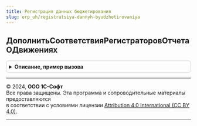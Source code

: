 ```yaml
---
title: Регистрация данных бюджетирования
slug: erp_uh/registratsiya-dannyh-byudzhetirovaniya
---
```



## ДополнитьСоответствияРегистраторовОтчетаОДвижениях
<details style="margin: 1em 0; padding: 0.5em; border: 1px solid #ccc; border-radius: 6px;">

<summary style="font-weight: bold; cursor: pointer;">Описание, пример вызова</summary>

```bsl

// Добавляет регистры для вывода в отчет о движениях по полю, отличному от Регистратор.
//
// Параметры:
//    Документ - ДокументСсылка - документ коллекцию движений которого необходимо дополнить.
//    СоответствиеРегистров - Соответствие - соответствие с данными:
//        * Ключ     - ОбъектМетаданных - регистр как объект метаданных.
//        * Значение - Строка           - имя поля регистратора.
//
Процедура ДополнитьСоответствияРегистраторовОтчетаОДвижениях(Документ, СоответствиеРегистров) Экспорт
```

Пример вызова
```bsl
РегистрацияДанныхБюджетирования.ДополнитьСоответствияРегистраторовОтчетаОДвижениях(Документ, СоответствиеРегистров) 
```
</details>

---

© 2024, **ООО 1С-Софт**  
Все права защищены. Эта программа и сопроводительные материалы предоставляются  
в соответствии с условиями лицензии [Attribution 4.0 International (CC BY 4.0)](https://creativecommons.org/licenses/by/4.0/legalcode).

---
